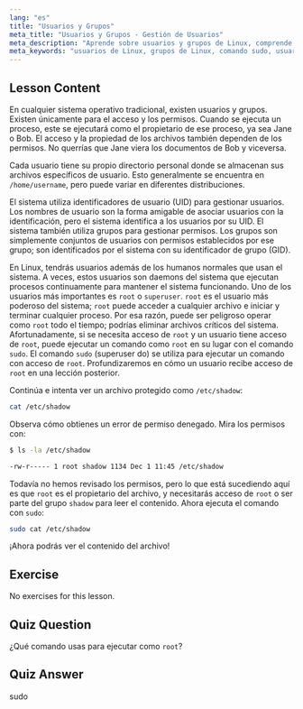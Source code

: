 ```yaml
---
lang: "es"
title: "Usuarios y Grupos"
meta_title: "Usuarios y Grupos - Gestión de Usuarios"
meta_description: "Aprende sobre usuarios y grupos de Linux, comprende UIDs, GIDs y el usuario root. Descubre cómo usar el comando sudo para permisos elevados. ¡Comienza tu viaje en Linux!"
meta_keywords: "usuarios de Linux, grupos de Linux, comando sudo, usuario root, permisos de Linux, tutorial de Linux, Linux para principiantes, guía de Linux"
---
```


## Lesson Content

En cualquier sistema operativo tradicional, existen usuarios y grupos. Existen únicamente para el acceso y los permisos. Cuando se ejecuta un proceso, este se ejecutará como el propietario de ese proceso, ya sea Jane o Bob. El acceso y la propiedad de los archivos también dependen de los permisos. No querrías que Jane viera los documentos de Bob y viceversa.

Cada usuario tiene su propio directorio personal donde se almacenan sus archivos específicos de usuario. Esto generalmente se encuentra en `/home/username`, pero puede variar en diferentes distribuciones.

El sistema utiliza identificadores de usuario (UID) para gestionar usuarios. Los nombres de usuario son la forma amigable de asociar usuarios con la identificación, pero el sistema identifica a los usuarios por su UID. El sistema también utiliza grupos para gestionar permisos. Los grupos son simplemente conjuntos de usuarios con permisos establecidos por ese grupo; son identificados por el sistema con su identificador de grupo (GID).

En Linux, tendrás usuarios además de los humanos normales que usan el sistema. A veces, estos usuarios son daemons del sistema que ejecutan procesos continuamente para mantener el sistema funcionando. Uno de los usuarios más importantes es `root` o `superuser`. `root` es el usuario más poderoso del sistema; `root` puede acceder a cualquier archivo e iniciar y terminar cualquier proceso. Por esa razón, puede ser peligroso operar como `root` todo el tiempo; podrías eliminar archivos críticos del sistema. Afortunadamente, si se necesita acceso de `root` y un usuario tiene acceso de `root`, puede ejecutar un comando como `root` en su lugar con el comando `sudo`. El comando `sudo` (superuser do) se utiliza para ejecutar un comando con acceso de `root`. Profundizaremos en cómo un usuario recibe acceso de `root` en una lección posterior.

Continúa e intenta ver un archivo protegido como `/etc/shadow`:

```bash
cat /etc/shadow
```

Observa cómo obtienes un error de permiso denegado. Mira los permisos con:

```bash
$ ls -la /etc/shadow

-rw-r----- 1 root shadow 1134 Dec 1 11:45 /etc/shadow
```

Todavía no hemos revisado los permisos, pero lo que está sucediendo aquí es que `root` es el propietario del archivo, y necesitarás acceso de `root` o ser parte del grupo `shadow` para leer el contenido. Ahora ejecuta el comando con `sudo`:

```bash
sudo cat /etc/shadow
```

¡Ahora podrás ver el contenido del archivo!

## Exercise

No exercises for this lesson.

## Quiz Question

¿Qué comando usas para ejecutar como `root`?

## Quiz Answer

sudo
